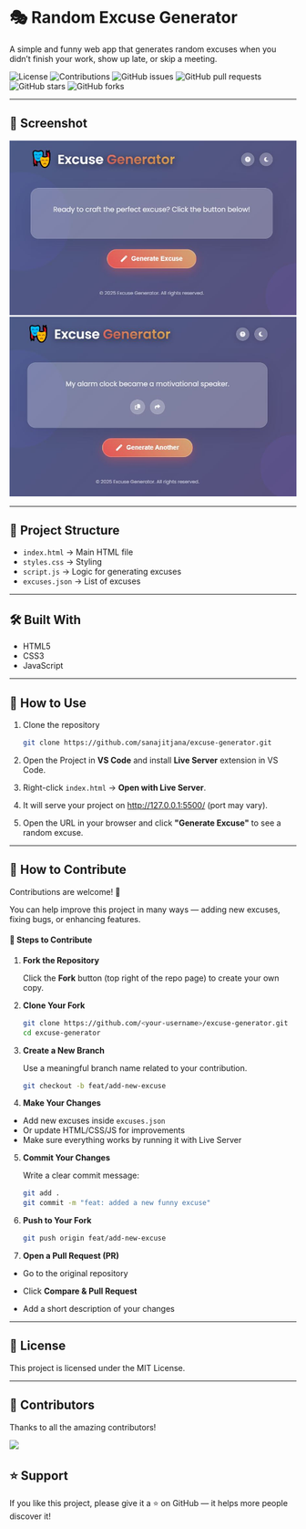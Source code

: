 # 🎭 Random Excuse Generator

A simple and funny web app that generates random excuses when you didn’t finish your work, show up late, or skip a meeting.

![License](https://img.shields.io/badge/license-MIT-blue.svg)
![Contributions](https://img.shields.io/badge/contributions-welcome-brightgreen.svg)
![GitHub issues](https://img.shields.io/github/issues/sanajitjana/excuse-generator)
![GitHub pull requests](https://img.shields.io/github/issues-pr/sanajitjana/excuse-generator)
![GitHub stars](https://img.shields.io/github/stars/sanajitjana/excuse-generator?style=social)
![GitHub forks](https://img.shields.io/github/forks/sanajitjana/excuse-generator?style=social)

---

## 📸 Screenshot
![alt text](./images/pic1.JPG)
![alt text](./images/pic2.JPG)

---

## 📂 Project Structure
- `index.html` → Main HTML file  
- `styles.css` → Styling  
- `script.js` → Logic for generating excuses  
- `excuses.json` → List of excuses  

---

## 🛠 Built With
- HTML5  
- CSS3  
- JavaScript  

---

## 📖 How to Use
1. Clone the repository  
   ```bash
   git clone https://github.com/sanajitjana/excuse-generator.git
   ```

2. Open the Project in **VS Code** and install **Live Server** extension in VS Code.

3. Right-click `index.html` → **Open with Live Server**.

4. It will serve your project on http://127.0.0.1:5500/ (port may vary).

5. Open the URL in your browser and click **"Generate Excuse"** to see a random excuse.
   
---

## 🤝 How to Contribute

Contributions are welcome! 🎉

You can help improve this project in many ways — adding new excuses, fixing bugs, or enhancing features.

#### 📝 Steps to Contribute

1. **Fork the Repository**
   
    Click the **Fork** button (top right of the repo page) to create your own copy.

2. **Clone Your Fork**
   
    ```bash
    git clone https://github.com/<your-username>/excuse-generator.git
    cd excuse-generator
    ```

3. **Create a New Branch**
   
   Use a meaningful branch name related to your contribution.

   ```bash
   git checkout -b feat/add-new-excuse
   ```

4. **Make Your Changes**
   
- Add new excuses inside `excuses.json`
- Or update HTML/CSS/JS for improvements
- Make sure everything works by running it with Live Server

5. **Commit Your Changes**
   
    Write a clear commit message:

    ```bash
    git add .
    git commit -m "feat: added a new funny excuse"
    ```


6. **Push to Your Fork**
   
    ```bash   
    git push origin feat/add-new-excuse
    ```


7. **Open a Pull Request (PR)**

- Go to the original repository

- Click **Compare & Pull Request**

- Add a short description of your changes

---

## 📜 License

This project is licensed under the MIT License.

---

## 🙌 Contributors

Thanks to all the amazing contributors!

<a href="https://github.com/sanajitjana/excuse-generator/graphs/contributors"> <img src="https://contrib.rocks/image?repo=sanajitjana/excuse-generator" /> </a>



## ⭐ Support

If you like this project, please give it a ⭐ on GitHub — it helps more people discover it!